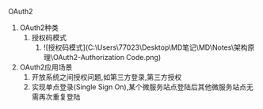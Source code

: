 OAuth2

1. OAuth2种类
   1. 授权码模式
      1. ![授权码模式](C:\Users\77023\Desktop\MD笔记\MD\Notes\架构原理\OAuth2-Authorization Code.png)
2. OAuth2应用场景
   1. 开放系统之间授权问题,如第三方登录,第三方授权
   2. 实现单点登录(Single Sign On),某个微服务站点登陆后其他微服务站点无需再次重复登陆



